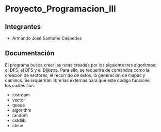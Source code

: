 # Proyecto_Programacion_III

## Integrantes
* Armando José Santome Céspedes

## Documentación
El programa busca crear las rutas creadas por los siguiente tres algoritmos: el DFS, el BFS y el Dijkstra.
Para ello, se requerirá de comandos como la creación de vectores, el recorrido de estos, la generación de mapas y caminos.
Se requerirán librerías externas para que este código funcione, los cuáles son:
- iostream
- vector
- queue
- algorithm
- random
- cstdlib
- ctime
